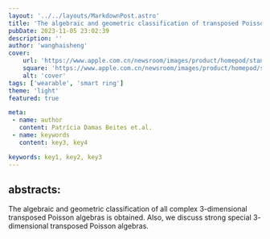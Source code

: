 ```yaml
---
layout: '../../layouts/MarkdownPost.astro'
title: 'The algebraic and geometric classification of transposed Poisson algebras'
pubDate: 2023-11-05 23:02:39
description: ''
author: 'wanghaisheng'
cover:
    url: 'https://www.apple.com.cn/newsroom/images/product/homepod/standard/Apple-HomePod-hero-230118_big.jpg.large_2x.jpg'
    square: 'https://www.apple.com.cn/newsroom/images/product/homepod/standard/Apple-HomePod-hero-230118_big.jpg.large_2x.jpg'
    alt: 'cover'
tags: ['wearable', 'smart ring'] 
theme: 'light'
featured: true

meta:
 - name: author
   content: Patrícia Damas Beites et.al.
 - name: keywords
   content: key3, key4

keywords: key1, key2, key3
---
```


## abstracts:
The algebraic and geometric classification of all complex $3$-dimensional transposed Poisson algebras is obtained. Also, we discuss strong special $3$-dimensional transposed Poisson algebras.
